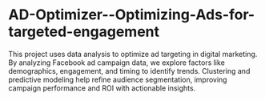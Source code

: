 # AD-Optimizer--Optimizing-Ads-for-targeted-engagement
This project uses data analysis to optimize ad targeting in digital marketing. By analyzing Facebook ad campaign data, we explore factors like demographics, engagement, and timing to identify trends. Clustering and predictive modeling help refine audience segmentation, improving campaign performance and ROI with actionable insights.
